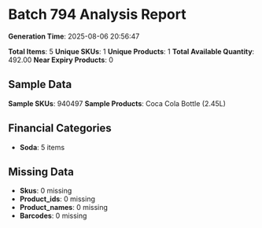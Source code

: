 # Batch 794 Analysis Report

**Generation Time**: 2025-08-06 20:56:47

**Total Items**: 5
**Unique SKUs**: 1
**Unique Products**: 1
**Total Available Quantity**: 492.00
**Near Expiry Products**: 0

## Sample Data
**Sample SKUs**: 940497
**Sample Products**: Coca Cola Bottle (2.45L)

## Financial Categories
- **Soda**: 5 items

## Missing Data
- **Skus**: 0 missing
- **Product_ids**: 0 missing
- **Product_names**: 0 missing
- **Barcodes**: 0 missing
